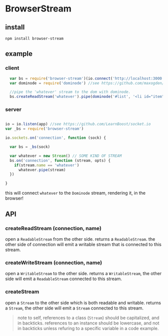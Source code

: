 # BrowserStream

## install

```
npm install browser-stream

```

## example

### client 

``` js
  var bs = require('browser-stream')(io.connect('http://localhost:3000'))
  var dominode = require('dominode') //see https://github.com/maxogden/dominode

  //pipe the 'whatever' stream to the dom with dominode.
  bs.createReadStream('whatever').pipe(dominode('#list', '<li id="item"></li>'))

```

### server

``` js

io = io.listen(app) //see https://github.com/LearnBoost/socket.io
var _bs = require('browser-stream')

io.sockets.on('connection', function (sock) {

  var bs = _bs(sock) 

  var whatever = new Stream() // SOME KIND OF STREAM
  bs.on('connection', function (stream, opts) {
    if(stream.name == 'whatever') 
      whatever.pipe(stream)
  })

}

```

this will connect `whatever` to the `Dominode` stream, rendering it, in the browser!

## API

### createReadStream (connection, name)

open a `ReadableStream` from the other side.
returns a `ReadableStream`.
the other side of connection will emit a writable stream that is connected to this stream.

### createWriteStream (connection, name)

open a `WritableStream` to the other side.
returns a `WritableStream`, the other side will emit a `ReadableStream` connected to this stream.

### createStream

open a `Stream` to the other side which is both readable and writable.
returns a `Stream`, the other side will emit a `Stream` connected to this stream.

> note to self, references to a class (`Stream`) should be capitalized, and in backticks.
> references to an instance should be lowercase, and not in backticks unless refuring to
> a specific variable in a code example.
